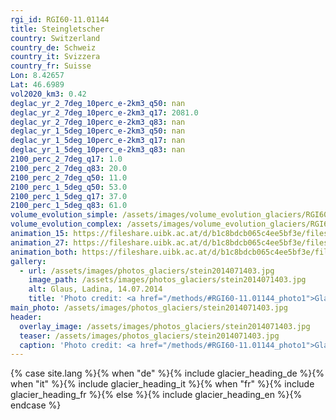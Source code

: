 ```yaml
---
rgi_id: RGI60-11.01144
title: Steingletscher
country: Switzerland
country_de: Schweiz
country_it: Svizzera
country_fr: Suisse
Lon: 8.42657
Lat: 46.6989
vol2020_km3: 0.42
deglac_yr_2_7deg_10perc_e-2km3_q50: nan
deglac_yr_2_7deg_10perc_e-2km3_q17: 2081.0
deglac_yr_2_7deg_10perc_e-2km3_q83: nan
deglac_yr_1_5deg_10perc_e-2km3_q50: nan
deglac_yr_1_5deg_10perc_e-2km3_q17: nan
deglac_yr_1_5deg_10perc_e-2km3_q83: nan
2100_perc_2_7deg_q17: 1.0
2100_perc_2_7deg_q83: 20.0
2100_perc_2_7deg_q50: 11.0
2100_perc_1_5deg_q50: 53.0
2100_perc_1_5deg_q17: 37.0
2100_perc_1_5deg_q83: 61.0
volume_evolution_simple: /assets/images/volume_evolution_glaciers/RGI60-11.01144_simple_en.png
volume_evolution_complex: /assets/images/volume_evolution_glaciers/RGI60-11.01144_complex_en.png
animation_15: https://fileshare.uibk.ac.at/d/b1c8bdcb065c4ee5bf3e/files/?p=%2FRGI60-11.01144_%2B1.5%C2%B0C.mp4&dl=1
animation_27: https://fileshare.uibk.ac.at/d/b1c8bdcb065c4ee5bf3e/files/?p=%2FRGI60-11.01144_%2B2.7%C2%B0C.mp4&dl=1
animation_both: https://fileshare.uibk.ac.at/d/b1c8bdcb065c4ee5bf3e/files/?p=%2FRGI60-11.01144_both.mp4&dl=1
gallery:
  - url: /assets/images/photos_glaciers/stein2014071403.jpg
    image_path: /assets/images/photos_glaciers/stein2014071403.jpg
    alt: Glaus, Ladina, 14.07.2014
    title: 'Photo credit: <a href="/methods/#RGI60-11.01144_photo1">Glaus, Ladina, 14.07.2014</a>'
main_photo: /assets/images/photos_glaciers/stein2014071403.jpg
header:
  overlay_image: /assets/images/photos_glaciers/stein2014071403.jpg
  teaser: /assets/images/photos_glaciers/stein2014071403.jpg
  caption: 'Photo credit: <a href="/methods/#RGI60-11.01144_photo1">Glaus, Ladina, 14.07.2014</a>'
---
```

{% case site.lang %}{% when "de" %}{% include glacier_heading_de %}{% when "it" %}{% include glacier_heading_it %}{% when "fr" %}{% include glacier_heading_fr %}{% else %}{% include glacier_heading_en %}{% endcase %}